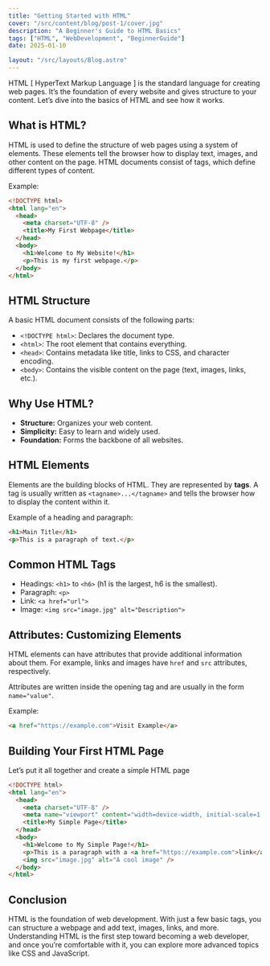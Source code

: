 ```yaml
---
title: "Getting Started with HTML"
cover: "/src/content/blog/post-1/cover.jpg"
description: "A Beginner's Guide to HTML Basics"
tags: ["HTML", "WebDevelopment", "BeginnerGuide"]
date: 2025-01-10

layout: "/src/layouts/Blog.astro"
---
```


HTML [ HyperText Markup Language ] is the standard language for creating web pages. It’s the foundation of every website and gives structure to your content. Let’s dive into the basics of HTML and see how it works.

## **What is HTML?**

HTML is used to define the structure of web pages using a system of elements. These elements tell the browser how to display text, images, and other content on the page. HTML documents consist of tags, which define different types of content.

Example:

```html
<!DOCTYPE html>
<html lang="en">
  <head>
    <meta charset="UTF-8" />
    <title>My First Webpage</title>
  </head>
  <body>
    <h1>Welcome to My Website!</h1>
    <p>This is my first webpage.</p>
  </body>
</html>
```

## **HTML Structure**

A basic HTML document consists of the following parts:

- `<!DOCTYPE html>`: Declares the document type.
- `<html>`: The root element that contains everything.
- `<head>`: Contains metadata like title, links to CSS, and character encoding.
- `<body>`: Contains the visible content on the page (text, images, links, etc.).

## **Why Use HTML?**

- **Structure:** Organizes your web content.
- **Simplicity:** Easy to learn and widely used.
- **Foundation:** Forms the backbone of all websites.

## **HTML Elements**

Elements are the building blocks of HTML. They are represented by **tags**. A tag is usually written as `<tagname>...</tagname>` and tells the browser how to display the content within it.

Example of a heading and paragraph:

```html
<h1>Main Title</h1>
<p>This is a paragraph of text.</p>
```

## **Common HTML Tags**

- Headings: `<h1>` to `<h6>` (h1 is the largest, h6 is the smallest).
- Paragraph: `<p>`
- Link: `<a href="url">`
- Image: `<img src="image.jpg" alt="Description">`

## **Attributes: Customizing Elements**

HTML elements can have attributes that provide additional information about them. For example, links and images have `href` and `src` attributes, respectively.

Attributes are written inside the opening tag and are usually in the form `name="value"`.

Example:

```html
<a href="https://example.com">Visit Example</a>
```

## **Building Your First HTML Page**

Let’s put it all together and create a simple HTML page

```html
<!DOCTYPE html>
<html lang="en">
  <head>
    <meta charset="UTF-8" />
    <meta name="viewport" content="width=device-width, initial-scale=1.0" />
    <title>My Simple Page</title>
  </head>
  <body>
    <h1>Welcome to My Simple Page!</h1>
    <p>This is a paragraph with a <a href="https://example.com">link</a>.</p>
    <img src="image.jpg" alt="A cool image" />
  </body>
</html>
```

## **Conclusion**

HTML is the foundation of web development. With just a few basic tags, you can structure a webpage and add text, images, links, and more. Understanding HTML is the first step toward becoming a web developer, and once you’re comfortable with it, you can explore more advanced topics like CSS and JavaScript.
